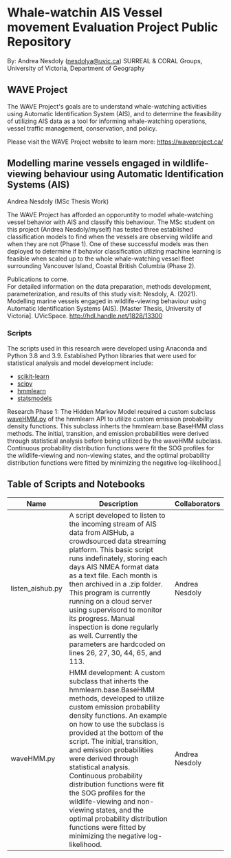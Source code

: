 # Whale-watchin AIS Vessel movement Evaluation Project Public Repository
By: Andrea Nesdoly (nesdolya@uvic.ca)
SURREAL & CORAL Groups, University of Victoria, Department of Geography

## WAVE Project
The WAVE Project's goals are to understand whale-watching activities using Automatic Identification System (AIS), and to determine the feasibility of utilizing AIS data as a tool for informing whale-watching operations, vessel traffic management, conservation, and policy.

Please visit the WAVE Project website to learn more: https://waveproject.ca/

## Modelling marine vessels engaged in wildlife-viewing behaviour using Automatic Identification Systems (AIS)
Andrea Nesdoly (MSc Thesis Work)

The WAVE Project has afforded an opporuntity to model whale-watching vessel behavior with AIS and classify this behaviour. The MSc student on this project (Andrea Nesdoly/myself) has tested three established classification models to find when the vessels are observing wildlife and when they are not (Phase 1). One of these successful models was then deployed to determine if behavior classification utlizing machine learning is feasible when scaled up to the whole whale-watching vessel fleet surrounding Vancouver Island, Coastal British Columbia (Phase 2).

Publications to come.  
For detailed information on the data preparation, methods development, parameterization, and results of this study visit: Nesdoly, A. (2021). Modelling marine vessels engaged in wildlife-viewing behaviour using Automatic Identification Systems (AIS). [Master Thesis, University of Victoria]. UVicSpace. http://hdl.handle.net/1828/13300

### Scripts
The scripts used in this research were developed using Anaconda and Python 3.8 and 3.9. Established Python libraries that were used for statistical analysis and model development include:
- [scikit-learn](https://scikit-learn.org/stable/)
- [scipy](https://scipy.org/)
- [hmmlearn](https://hmmlearn.readthedocs.io/en/latest/)
- [statsmodels](https://www.statsmodels.org/stable/index.html) 

Research Phase 1: The Hidden Markov Model required a custom subclass [waveHMM.py]() of the hmmlearn API to utilize custom emission probability density functions. This subclass inherts the hmmlearn.base.BaseHMM class methods. The initial, transition, and emission probabilities were derived through statistical analysis before being utilized by the waveHMM subclass. Continuous probability distribution functions were fit the SOG profiles for the wildlife-viewing and non-viewing states, and the optimal probability distribution functions were fitted by minimizing the negative log-likelihood.|

## Table of Scripts and Notebooks
|Name|Description|Collaborators|
|----|-----------|-------------|
|listen_aishub.py| A script developed to listen to the incoming stream of AIS data from AISHub, a crowdsourced data streaming platform. This basic script runs indefinately, storing each days AIS NMEA format data as a text file. Each month is then archived in a .zip folder. This program is currently running on a cloud server using supervisord to monitor its progress. Manual inspection is done regularly as well. Currently the parameters are hardcoded on lines 26, 27, 30, 44, 65, and 113.| Andrea Nesdoly |
|waveHMM.py| HMM development: A custom subclass that inherts the hmmlearn.base.BaseHMM methods, developed to utilize custom emission probability density functions. An example on how to use the subclass is provided at the bottom of the script. The initial, transition, and emission probabilities were derived through statistical analysis. Continuous probability distribution functions were fit the SOG profiles for the wildlife-viewing and non-viewing states, and the optimal probability distribution functions were fitted by minimizing the negative log-likelihood.| Andrea Nesdoly |
